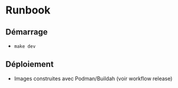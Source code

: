# Runbook
## Démarrage
- `make dev`
## Déploiement
- Images construites avec Podman/Buildah (voir workflow release)
